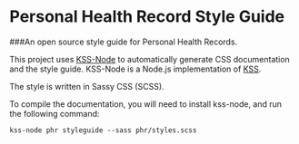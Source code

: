 # Personal Health Record Style Guide

###An open source style guide for Personal Health Records.

This project uses [KSS-Node](https://github.com/kss-node/kss-node) to automatically generate CSS documentation and the style guide.  KSS-Node is a Node.js implementation of [KSS](http://warpspire.com/kss/).

The style is written in Sassy CSS (SCSS).

To compile the documentation, you will need to install kss-node, and run the following command:

``
kss-node phr styleguide --sass phr/styles.scss
``
